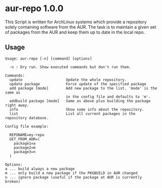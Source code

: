 # aur-repo 1.0.0

This Script is written for ArchLinux systems which provide a repository
solely containing software from the AUR. The task is to maintain a given
set of packages from the AUR and keep them up to date in the local repo.

## Usage

```
Usage: aur-repo [-n] [command] [options]

  -n : Dry run. Show executed commands but don't run them.

Commands:
  update                    Update the whole repository.
  update package            Force update of the specified package
  add package [mode]        Add new package to the list, 'mode' is the same as
                            in the config file and defaults to 'm'.
  addbuild package [mode]   Same as above plus building the package right away.
  info                      Show some info about the repository.
  list                      List all current packages in the repository database.

Config file example:

  REPONAME=my-repo
  GET_FROM_AUR=(
    package1=a
    package2=m
    package3=n
  )

Options:
a ... build always a new package
m ... only build a new package if the PKGBUILD in AUR changed
n ... ignore package (useful if the package at AUR is currently broken)
```
